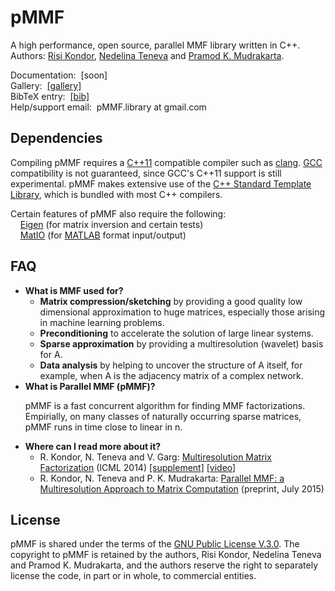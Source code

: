  

# pMMF

A high performance, open source, parallel MMF library written in C++.<br>
Authors:  [Risi Kondor](http://people.cs.uchicago.edu/~risi/), [Nedelina Teneva](http://people.cs.uchicago.edu/~nteneva/) and [Pramod K. Mudrakarta](https://www.cs.uchicago.edu/directory/pramod-kaushik-mudrakarta).

Documentation:&nbsp; [soon]<br>
Gallery:&nbsp; [[gallery]](http://people.cs.uchicago.edu/~risi/MMF/gallery.html)<br>
BibTeX entry:&nbsp; [[bib]](http://people.cs.uchicago.edu/~risi/MMF/pMMF.bib)<br>
Help/support email:&nbsp; pMMF.library at gmail.com<br>

## Dependencies

Compiling pMMF requires a [C++11](https://en.wikipedia.org/wiki/C%2B%2B11) compatible compiler such as [clang](http://clang.llvm.org). [GCC](https://gcc.gnu.org) compatibility is not guaranteed, since GCC's C++11 support is still experimental. pMMF makes extensive use of the [C++ Standard Template Library](https://en.wikipedia.org/wiki/Standard_Template_Library), which is bundled with most C++ compilers. 

Certain features of pMMF also require the following:<br>
&nbsp;&nbsp;&nbsp; [Eigen](http://eigen.tuxfamily.org) (for matrix inversion and certain tests)<br>
&nbsp;&nbsp;&nbsp; [MatIO](http://sourceforge.net/projects/matio/) (for [MATLAB](http://www.mathworks.com/products/matlab/) format input/output)<br>

## FAQ



<ul>
<li><b>What is MMF used for?</b>
<ul>
<li><b>Matrix compression/sketching</b> by providing a good quality low dimensional approximation to huge matrices, especially those arising in machine learning problems.</li>
<li><b>Preconditioning</b> to accelerate the solution of large linear systems.</li>
<li><b>Sparse approximation</b> by providing a multiresolution (wavelet) basis for A.</li>
<li><b>Data analysis</b> by helping to uncover the structure of A itself, for example, when A is the adjacency matrix of a complex network.</li>
</ul>

<li><b>What is Parallel MMF (pMMF)?</b>

pMMF is a fast concurrent algorithm for finding MMF factorizations. Empirially, on many classes of naturally occurring sparse matrices, pMMF runs in time close to linear in n.
</li>

<li><b>Where can I read more about it?</b>
<ul>
<li>R. Kondor, N. Teneva and V. Garg: <a href="http://people.cs.uchicago.edu/~risi/papers/KondorTenevaGargICML2014.pdf">Multiresolution Matrix Factorization</a> (ICML 2014) <a href="http://people.cs.uchicago.edu/~risi/papers/KondorTenevaGargICML2014.supplement.pdf">[supplement]</a>  <a href="http://techtalks.tv/talks/multiresolution-matrix-factorization/61063/">[video]</a></li>
<li>R. Kondor, N. Teneva and P. K. Mudrakarta: <a href="http://arxiv.org/abs/1507.04396">Parallel MMF: a Multiresolution Approach to Matrix Computation</a> (preprint, July 2015)</li>
</ul>
</li>
</ul>


## License 

pMMF is shared under the terms of the [GNU Public License V.3.0](http://www.gnu.org/licenses/gpl-3.0.en.html). The copyright to pMMF is retained by the authors, Risi Kondor, Nedelina Teneva and Pramod K. Mudrakarta, and the authors reserve the right to separately license the code, in part or in whole, to commercial entities. 
